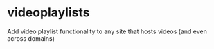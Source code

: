 # videoplaylists
Add video playlist functionality to any site that hosts videos (and even across domains)
